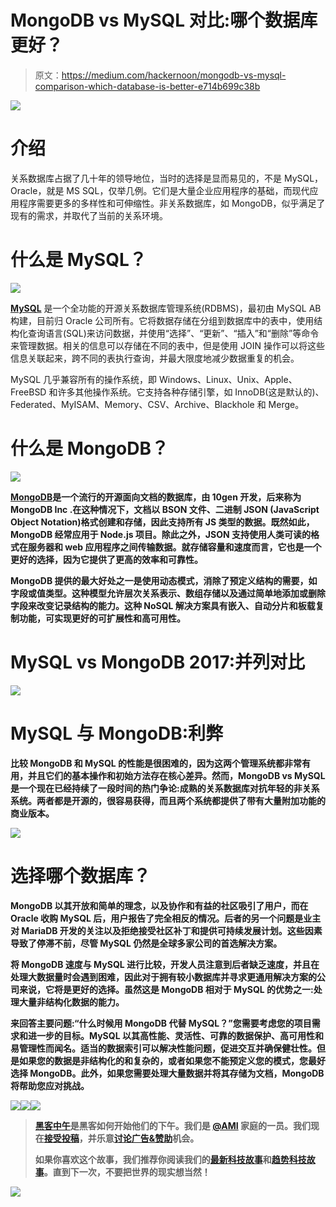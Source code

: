 # MongoDB vs MySQL 对比:哪个数据库更好？

> 原文：<https://medium.com/hackernoon/mongodb-vs-mysql-comparison-which-database-is-better-e714b699c38b>

![](img/d3fbbfe5e9cae50e02122000ca981269.png)

# 介绍

关系数据库占据了几十年的领导地位，当时的选择是显而易见的，不是 MySQL，Oracle，就是 MS SQL，仅举几例。它们是大量企业应用程序的基础，而现代应用程序需要更多的多样性和可伸缩性。非关系数据库，如 MongoDB，似乎满足了现有的需求，并取代了当前的关系环境。

# 什么是 MySQL？

![](img/1c71c9de999ef56122006a10c591242f.png)

[**MySQL**](https://www.mysql.com/) 是一个全功能的开源关系数据库管理系统(RDBMS)，最初由 MySQL AB 构建，目前归 Oracle 公司所有。它将数据存储在分组到数据库中的表中，使用结构化查询语言(SQL)来访问数据，并使用“选择”、“更新”、“插入”和“删除”等命令来管理数据。相关的信息可以存储在不同的表中，但是使用 JOIN 操作可以将这些信息关联起来，跨不同的表执行查询，并最大限度地减少数据重复的机会。

MySQL 几乎兼容所有的操作系统，即 Windows、Linux、Unix、Apple、FreeBSD 和许多其他操作系统。它支持各种存储引擎，如 InnoDB(这是默认的)、Federated、MyISAM、Memory、CSV、Archive、Blackhole 和 Merge。

# 什么是 MongoDB？

![](img/4df251923904dde804ffda18736470aa.png)

[**MongoDB**](https://www.mongodb.com/)**是一个流行的开源面向文档的数据库，由 10gen 开发，后来称为 MongoDB Inc .在这种情况下，文档以 BSON 文件、二进制 JSON (JavaScript Object Notation)格式创建和存储，因此支持所有 JS 类型的数据。既然如此，MongoDB 经常应用于 Node.js 项目。除此之外，JSON 支持使用人类可读的格式在服务器和 web 应用程序之间传输数据。就存储容量和速度而言，它也是一个更好的选择，因为它提供了更高的效率和可靠性。**

**MongoDB 提供的最大好处之一是使用动态模式，消除了预定义结构的需要，如字段或值类型。这种模型允许层次关系表示、数组存储以及通过简单地添加或删除字段来改变记录结构的能力。这种 NoSQL 解决方案具有嵌入、自动分片和板载复制功能，可实现更好的可扩展性和高可用性。**

# **MySQL vs MongoDB 2017:并列对比**

**![](img/69f30cba3eb77d89fb89e84aa69161d1.png)**

# **MySQL 与 MongoDB:利弊**

**比较 MongoDB 和 MySQL 的性能是很困难的，因为这两个管理系统都非常有用，并且它们的基本操作和初始方法存在核心差异。然而，MongoDB vs MySQL 是一个现在已经持续了一段时间的热门争论:成熟的关系数据库对抗年轻的非关系系统。两者都是开源的，很容易获得，而且两个系统都提供了带有大量附加功能的商业版本。**

**![](img/6a311e367263e5f9992b865f6726c9fe.png)**

# **选择哪个数据库？**

**MongoDB 以其开放和简单的理念，以及协作和有益的社区吸引了用户，而在 Oracle 收购 MySQL 后，用户报告了完全相反的情况。后者的另一个问题是业主对 MariaDB 开发的关注以及拒绝接受社区补丁和提供可持续发展计划。这些因素导致了停滞不前，尽管 MySQL 仍然是全球多家公司的首选解决方案。**

**将 MongoDB 速度与 MySQL 进行比较，开发人员注意到后者缺乏速度，并且在处理大数据量时会遇到困难，因此对于拥有较小数据库并寻求更通用解决方案的公司来说，它将是更好的选择。虽然这是 MongoDB 相对于 MySQL 的优势之一:处理大量非结构化数据的能力。**

**来回答主要问题:“什么时候用 MongoDB 代替 MySQL？”您需要考虑您的项目需求和进一步的目标。MySQL 以其高性能、灵活性、可靠的数据保护、高可用性和易管理性而闻名。适当的数据索引可以解决性能问题，促进交互并确保健壮性。但是如果您的数据是非结构化的和复杂的，或者如果您不能预定义您的模式，您最好选择 MongoDB。此外，如果您需要处理大量数据并将其存储为文档，MongoDB 将帮助您应对挑战。**

**[![](img/50ef4044ecd4e250b5d50f368b775d38.png)](http://bit.ly/HackernoonFB)****[![](img/979d9a46439d5aebbdcdca574e21dc81.png)](https://goo.gl/k7XYbx)****[![](img/2930ba6bd2c12218fdbbf7e02c8746ff.png)](https://goo.gl/4ofytp)**

> **[黑客中午](http://bit.ly/Hackernoon)是黑客如何开始他们的下午。我们是 [@AMI](http://bit.ly/atAMIatAMI) 家庭的一员。我们现在[接受投稿](http://bit.ly/hackernoonsubmission)，并乐意[讨论广告&赞助](mailto:partners@amipublications.com)机会。**
> 
> **如果你喜欢这个故事，我们推荐你阅读我们的[最新科技故事](http://bit.ly/hackernoonlatestt)和[趋势科技故事](https://hackernoon.com/trending)。直到下一次，不要把世界的现实想当然！**

**![](img/be0ca55ba73a573dce11effb2ee80d56.png)**